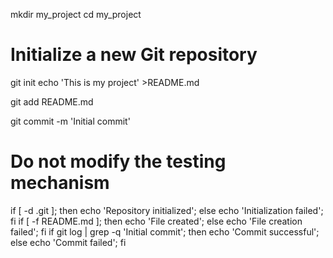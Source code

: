 mkdir my_project
cd my_project

# Initialize a new Git repository

git init
echo 'This is my project' >README.md

git add README.md

git commit -m 'Initial commit'

# Do not modify the testing mechanism
if [ -d .git ]; then echo 'Repository initialized'; else echo 'Initialization failed'; fi
if [ -f README.md ]; then echo 'File created'; else echo 'File creation failed'; fi
if git log | grep -q 'Initial commit'; then echo 'Commit successful'; else echo 'Commit failed'; fi

